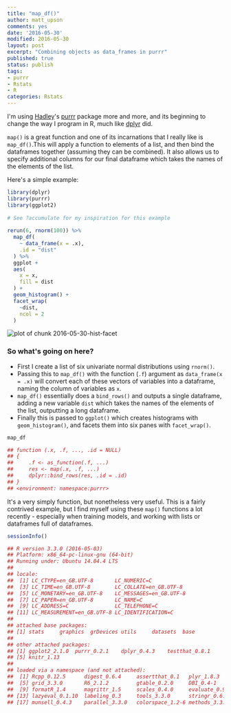 ```yaml
---
title: "map_df()"
author: matt_upson
comments: yes
date: '2016-05-30'
modified: 2016-05-30
layout: post
excerpt: "Combining objects as data_frames in purrr"
published: true
status: publish
tags:
- purrr
- Rstats
- R
categories: Rstats
---
```

 

 
I'm using [Hadley](https://twitter.com/hadleywickham?lang=en-gb)'s [purrr](https://cran.r-project.org/web/packages/purrr/purrr.pdf) package more and more, and its beginning to change the way I program in R, much like [dplyr](https://cran.rstudio.com/web/packages/dplyr/vignettes/introduction.html) did.
 
`map()` is a great function and one of its incarnations that I really like is `map_df()`.This will apply a function to elements of a list, and then bind the dataframes together (assuming they can be combined).
It also allows us to specify additional columns for our final dataframe which takes the names of the elements of the list.
 
Here's a simple example:
 

```r
library(dplyr)
library(purrr)
library(ggplot2)
 
# See ?accumulate for my inspiration for this example
 
rerun(6, rnorm(100)) %>%
  map_df(
    ~ data_frame(x = .x), 
    .id = "dist"
  ) %>%
  ggplot +
  aes(
    x = x,
    fill = dist
  ) +
  geom_histogram() +
  facet_wrap(
    ~dist,
    ncol = 2 
  )
```

![plot of chunk 2016-05-30-hist-facet](/figures/2016-05-30-hist-facet-1.svg)
 
### So what's going on here?
 
* First I create a list of six univariate normal distributions using `rnorm()`.  
* Passing this to `map_df()` with the function (`.f`) argument as  `data_frame(x = .x)` will convert each of these vectors of variables into a dataframe, naming the column of variables as `x`.  
* `map_df()` essentially does a `bind_rows()` and outputs a single dataframe, adding a new variable `dist` which takes the names of the elements of the list, outputting a long dataframe.  
* Finally this is passed to `ggplot()` which creates histograms with `geom_histogram()`, and facets them into six panes with `facet_wrap()`.  
 

```r
map_df
```



```r
## function (.x, .f, ..., .id = NULL) 
## {
##     .f <- as_function(.f, ...)
##     res <- map(.x, .f, ...)
##     dplyr::bind_rows(res, .id = .id)
## }
## <environment: namespace:purrr>
```
 
It's a very simply function, but nonetheless very useful.
This is a fairly contrived example, but I find myself using these `map()` functions a lot recently - especially when training models, and working with lists or dataframes full of dataframes.
 
 

```r
sessionInfo()
```



```r
## R version 3.3.0 (2016-05-03)
## Platform: x86_64-pc-linux-gnu (64-bit)
## Running under: Ubuntu 14.04.4 LTS
## 
## locale:
##  [1] LC_CTYPE=en_GB.UTF-8       LC_NUMERIC=C              
##  [3] LC_TIME=en_GB.UTF-8        LC_COLLATE=en_GB.UTF-8    
##  [5] LC_MONETARY=en_GB.UTF-8    LC_MESSAGES=en_GB.UTF-8   
##  [7] LC_PAPER=en_GB.UTF-8       LC_NAME=C                 
##  [9] LC_ADDRESS=C               LC_TELEPHONE=C            
## [11] LC_MEASUREMENT=en_GB.UTF-8 LC_IDENTIFICATION=C       
## 
## attached base packages:
## [1] stats     graphics  grDevices utils     datasets  base     
## 
## other attached packages:
## [1] ggplot2_2.1.0  purrr_0.2.1    dplyr_0.4.3    testthat_0.8.1
## [5] knitr_1.13    
## 
## loaded via a namespace (and not attached):
##  [1] Rcpp_0.12.5      digest_0.6.4     assertthat_0.1   plyr_1.8.3      
##  [5] grid_3.3.0       R6_2.1.2         gtable_0.2.0     DBI_0.4-1       
##  [9] formatR_1.4      magrittr_1.5     scales_0.4.0     evaluate_0.9    
## [13] lazyeval_0.1.10  labeling_0.3     tools_3.3.0      stringr_0.6.2   
## [17] munsell_0.4.3    parallel_3.3.0   colorspace_1.2-6 methods_3.3.0
```
